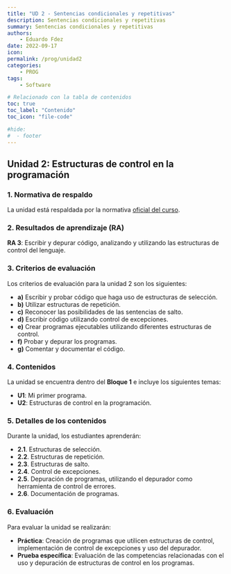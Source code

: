 ```yaml
---
title: "UD 2 - Sentencias condicionales y repetitivas"
description: Sentencias condicionales y repetitivas
summary: Sentencias condicionales y repetitivas
authors:
    - Eduardo Fdez
date: 2022-09-17
icon: 
permalink: /prog/unidad2
categories:
    - PROG
tags:
    - Software

# Relacionado con la tabla de contenidos
toc: true
toc_label: "Contenido"
toc_icon: "file-code"

#hide:
#  - footer
---
```


## Unidad 2: Estructuras de control en la programación

### 1. **Normativa de respaldo**
La unidad está respaldada por la normativa [oficial del curso](https://www.todofp.es/dam/jcr:c198771c-775e-469b-936f-5f5ef6af165a/andtsdesarrollo-aplicaciones-web-pdf.pdf).

### 2. **Resultados de aprendizaje (RA)**
**RA 3**: Escribir y depurar código, analizando y utilizando las estructuras de control del lenguaje.

### 3. **Criterios de evaluación**
Los criterios de evaluación para la unidad 2 son los siguientes:   
- **a)** Escribir y probar código que haga uso de estructuras de selección.   
- **b)** Utilizar estructuras de repetición.    
- **c)** Reconocer las posibilidades de las sentencias de salto.   
- **d)** Escribir código utilizando control de excepciones.   
- **e)** Crear programas ejecutables utilizando diferentes estructuras de control.    
- **f)** Probar y depurar los programas.   
- **g)** Comentar y documentar el código.   

### 4. **Contenidos**
La unidad se encuentra dentro del **Bloque 1** e incluye los siguientes temas:   
- **U1**: Mi primer programa.   
- **U2**: Estructuras de control en la programación.    

### 5. **Detalles de los contenidos**
Durante la unidad, los estudiantes aprenderán:
- **2.1**. Estructuras de selección.    
- **2.2**. Estructuras de repetición.    
- **2.3**. Estructuras de salto.    
- **2.4**. Control de excepciones.     
- **2.5**. Depuración de programas, utilizando el depurador como herramienta de control de errores.     
- **2.6**. Documentación de programas.     

### 6. **Evaluación**
Para evaluar la unidad se realizarán:     
- **Práctica**: Creación de programas que utilicen estructuras de control, implementación de control de excepciones y uso del depurador.            
- **Prueba específica**: Evaluación de las competencias relacionadas con el uso y depuración de estructuras de control en los programas.      
